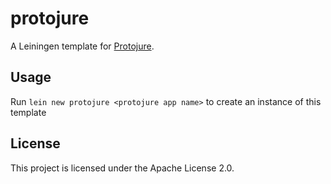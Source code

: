 # protojure

A Leiningen template for [Protojure](https://github.com/protojure).

## Usage

Run `lein new protojure <protojure app name>` to create an instance of this template

## License

This project is licensed under the Apache License 2.0.
